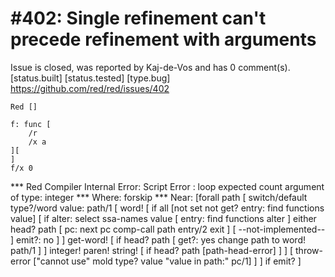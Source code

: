
#402: Single refinement can't precede refinement with arguments
================================================================================
Issue is closed, was reported by Kaj-de-Vos and has 0 comment(s).
[status.built] [status.tested] [type.bug]
<https://github.com/red/red/issues/402>

```
Red []

f: func [
    /r
    /x a
][
]
f/x 0
```

**\* Red Compiler Internal Error: Script Error : loop expected count argument of type: integer 
**\* Where: forskip 
**\* Near:  [forall path [
switch/default type?/word value: path/1 [
word! [
if all [not set not get? entry: find functions value] [
if alter: select ssa-names value [
entry: find functions alter
] 
either head? path [
pc: next pc 
comp-call path entry/2 
exit
] [
--not-implemented--
] 
emit?: no
]
] 
get-word! [
if head? path [
get?: yes 
change path to word! path/1
]
] 
integer! paren! string! [
if head? path [path-head-error]
]
] [
throw-error ["cannot use" mold type? value "value in path:" pc/1]
]
] 
if emit?
]



